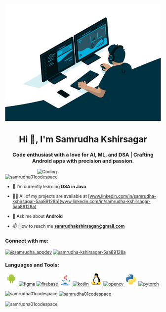 [![MasterHead](https://raw.githubusercontent.com/JokeDevil/JokeDevil/master/code.gif)](https://camo.githubusercontent.com/3b36acef17b4609173b8168bc873ba4cde444299f6c8ff291661430cd8384cd3/68747470733a2f2f312e62702e626c6f6773706f742e636f6d2f2d37413457796e774c734d772f58624270435847386648492f41414141414141414d74342f754f613162704c736b5967727747626c6c6853753253446a5f4d69673853584a51434c63424741735948512f73313630302f323030305f36303070782e676966)

<h1 align="center">Hi 👋, I'm Samrudha Kshirsagar</h1>
<h3 align="center">Code enthusiast with a love for AI, ML, and DSA | Crafting Android apps with precision and passion.</h3>

<img align="right" alt="Coding" width="400" src="https://cdn.dribbble.com/users/3164336/screenshots/10777934/media/a43ba34be991695b2ac0e4475d913d17.gif">

<p align="left"> <img src="https://komarev.com/ghpvc/?username=samrudha01codespace&label=Profile%20views&color=0e75b6&style=flat" alt="samrudha01codespace" /> </p>

- 🌱 I’m currently learning **DSA in Java**

- 👨‍💻 All of my projects are available at [www.linkedin.com/in/samrudha-kshirsagar-5aa89128a](www.linkedin.com/in/samrudha-kshirsagar-5aa89128a)

- 💬 Ask me about **Android**

- 📫 How to reach me **samrudhakshirsagar@gmail.com**

<h3 align="left">Connect with me:</h3>
<p align="left">
<a href="https://twitter.com/@samrudha_appdev" target="blank"><img align="center" src="https://raw.githubusercontent.com/rahuldkjain/github-profile-readme-generator/master/src/images/icons/Social/twitter.svg" alt="@samrudha_appdev" height="30" width="40" /></a>
<a href="https://linkedin.com/in/samrudha-kshirsagar-5aa89128a" target="blank"><img align="center" src="https://raw.githubusercontent.com/rahuldkjain/github-profile-readme-generator/master/src/images/icons/Social/linked-in-alt.svg" alt="samrudha-kshirsagar-5aa89128a" height="30" width="40" /></a>
</p>

<h3 align="left">Languages and Tools:</h3>
<p align="left"> <a href="https://developer.android.com" target="_blank" rel="noreferrer"> <img src="https://raw.githubusercontent.com/devicons/devicon/master/icons/android/android-original-wordmark.svg" alt="android" width="40" height="40"/> </a> <a href="https://www.figma.com/" target="_blank" rel="noreferrer"> <img src="https://www.vectorlogo.zone/logos/figma/figma-icon.svg" alt="figma" width="40" height="40"/> </a> <a href="https://firebase.google.com/" target="_blank" rel="noreferrer"> <img src="https://www.vectorlogo.zone/logos/firebase/firebase-icon.svg" alt="firebase" width="40" height="40"/> </a> <a href="https://www.java.com" target="_blank" rel="noreferrer"> <img src="https://raw.githubusercontent.com/devicons/devicon/master/icons/java/java-original.svg" alt="java" width="40" height="40"/> </a> <a href="https://kotlinlang.org" target="_blank" rel="noreferrer"> <img src="https://www.vectorlogo.zone/logos/kotlinlang/kotlinlang-icon.svg" alt="kotlin" width="40" height="40"/> </a> <a href="https://www.linux.org/" target="_blank" rel="noreferrer"> <img src="https://raw.githubusercontent.com/devicons/devicon/master/icons/linux/linux-original.svg" alt="linux" width="40" height="40"/> </a> <a href="https://opencv.org/" target="_blank" rel="noreferrer"> <img src="https://www.vectorlogo.zone/logos/opencv/opencv-icon.svg" alt="opencv" width="40" height="40"/> </a> <a href="https://www.python.org" target="_blank" rel="noreferrer"> <img src="https://raw.githubusercontent.com/devicons/devicon/master/icons/python/python-original.svg" alt="python" width="40" height="40"/> </a> <a href="https://pytorch.org/" target="_blank" rel="noreferrer"> <img src="https://www.vectorlogo.zone/logos/pytorch/pytorch-icon.svg" alt="pytorch" width="40" height="40"/> </a> </p>

<p><img align="left" src="https://github-readme-stats.vercel.app/api/top-langs?username=samrudha01codespace&show_icons=true&locale=en&layout=compact" alt="samrudha01codespace" /></p>

<p>&nbsp;<img align="center" src="https://github-readme-stats.vercel.app/api?username=samrudha01codespace&show_icons=true&locale=en" alt="samrudha01codespace" /></p>

<p><img align="center" src="https://github-readme-streak-stats.herokuapp.com/?user=samrudha01codespace&" alt="samrudha01codespace" /></p>
